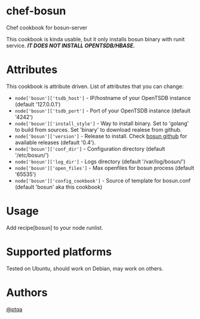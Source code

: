 # chef-bosun
Chef cookbook for bosun-server

This cookbook is kinda usable, but it only installs bosun binary with runit service. ***IT DOES NOT INSTALL OPENTSDB/HBASE.***

# Attributes
This cookbook is attribute driven. List of attributes that you can change:

* `node['bosun']['tsdb_host']` - IP/hostname of your OpenTSDB instance (default '127.0.0.1')
* `node['bosun']['tsdb_port']` - Port of your OpenTSDB instance (default '4242')
* `node['bosun']['install_style']`  - Way to install binary. Set to 'golang' to build from sources. Set 'binary' to download realese from github.
* `node['bosun']['version']`   - Release to install. Check [bosun github](https://github.com/bosun-monitor/bosun/releases) for available releases (default '0.4').
* `node['bosun']['conf_dir']`  - Configuration directory (default '/etc/bosun/')
* `node['bosun']['log_dir']`   - Logs directory (default '/var/log/bosun/')
* `node['bosun']['open_files']` - Max openfiles for bosun process (default '65535')
* `node['bosun']['config_cookbook']` - Source of template for bosun.conf (default 'bosun' aka this cookbook)

# Usage
Add recipe[bosun] to your node runlist.

# Supported platforms

Tested on Ubuntu, should work on Debian, may work on others.

# Authors

[@ptqa](https://github.com/ptqa)
